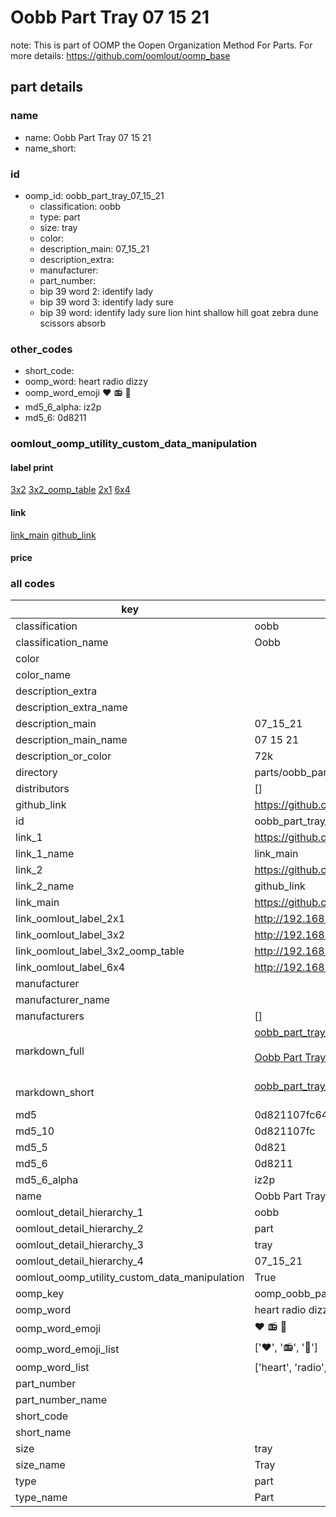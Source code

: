 # Oobb Part Tray 07 15 21  

note: This is part of OOMP the Oopen Organization Method For Parts. For more details: https://github.com/oomlout/oomp_base

##  part details





### name
* name: Oobb Part Tray 07 15 21
* name_short: 
### id
* oomp_id: oobb_part_tray_07_15_21
  * classification: oobb
  * type: part
  * size: tray
  * color: 
  * description_main: 07_15_21
  * description_extra: 
  * manufacturer: 
  * part_number: 
  * bip 39 word 2: identify lady
  * bip 39 word 3: identify lady sure
  * bip 39 word: identify lady sure lion hint shallow hill goat zebra dune scissors absorb

### other_codes
* short_code: 
* oomp_word: heart radio dizzy
* oomp_word_emoji :heart: :radio: :dizzy:
* md5_6_alpha: iz2p
* md5_6: 0d8211






### oomlout_oomp_utility_custom_data_manipulation
#### label print
[3x2](http://192.168.1.245:1112/?label=oomp%20iz2p)
[3x2_oomp_table](http://192.168.1.107:1112/?label=oomp%20iz2p)
[2x1](http://192.168.1.242:1112/?label=oomp%20iz2p)
[6x4](http://192.168.1.55:1112/?label=oomp%20iz2p)    

#### link

[link_main](https://github.com/oomlout/oomlout_oomp_current_version_messy/tree/main/parts/oobb_part_tray_07_15_21) [github_link](https://github.com/oomlout/oomlout_oomp_part_src/tree/main/parts/oobb_part_tray_07_15_21)                             

#### price







### all codes 
| key | value |  
| --- | --- |  
| classification | oobb |  
| classification_name | Oobb |  
| color |  |  
| color_name |  |  
| description_extra |  |  
| description_extra_name |  |  
| description_main | 07_15_21 |  
| description_main_name | 07 15 21 |  
| description_or_color | 72k |  
| directory | parts/oobb_part_tray_07_15_21 |  
| distributors | [] |  
| github_link | https://github.com/oomlout/oomlout_oomp_part_src/tree/main/parts/oobb_part_tray_07_15_21 |  
| id | oobb_part_tray_07_15_21 |  
| link_1 | https://github.com/oomlout/oomlout_oomp_current_version_messy/tree/main/parts/oobb_part_tray_07_15_21 |  
| link_1_name | link_main |  
| link_2 | https://github.com/oomlout/oomlout_oomp_part_src/tree/main/parts/oobb_part_tray_07_15_21 |  
| link_2_name | github_link |  
| link_main | https://github.com/oomlout/oomlout_oomp_current_version_messy/tree/main/parts/oobb_part_tray_07_15_21 |  
| link_oomlout_label_2x1 | http://192.168.1.242:1112/?label=oomp%20iz2p |  
| link_oomlout_label_3x2 | http://192.168.1.245:1112/?label=oomp%20iz2p |  
| link_oomlout_label_3x2_oomp_table | http://192.168.1.107:1112/?label=oomp%20iz2p |  
| link_oomlout_label_6x4 | http://192.168.1.55:1112/?label=oomp%20iz2p |  
| manufacturer |  |  
| manufacturer_name |  |  
| manufacturers | [] |  
| markdown_full | [oobb_part_tray_07_15_21](https://github.com/oomlout/oomlout_oomp_current_version_messy/tree/main/parts/oobb_part_tray_07_15_21)<br>[](https://github.com/oomlout/oomlout_oomp_current_version_messy/tree/main/parts/oobb_part_tray_07_15_21)<br>[Oobb Part Tray 07 15 21](https://github.com/oomlout/oomlout_oomp_current_version_messy/tree/main/parts/oobb_part_tray_07_15_21)<br><br> |  
| markdown_short | [oobb_part_tray_07_15_21](https://github.com/oomlout/oomlout_oomp_current_version_messy/tree/main/parts/oobb_part_tray_07_15_21)<br><br> |  
| md5 | 0d821107fc640d771435e823b41f2384 |  
| md5_10 | 0d821107fc |  
| md5_5 | 0d821 |  
| md5_6 | 0d8211 |  
| md5_6_alpha | iz2p |  
| name | Oobb Part Tray 07 15 21 |  
| oomlout_detail_hierarchy_1 | oobb |  
| oomlout_detail_hierarchy_2 | part |  
| oomlout_detail_hierarchy_3 | tray |  
| oomlout_detail_hierarchy_4 | 07_15_21 |  
| oomlout_oomp_utility_custom_data_manipulation | True |  
| oomp_key | oomp_oobb_part_tray_07_15_21 |  
| oomp_word | heart radio dizzy |  
| oomp_word_emoji | :heart: :radio: :dizzy: |  
| oomp_word_emoji_list | [':heart:', ':radio:', ':dizzy:'] |  
| oomp_word_list | ['heart', 'radio', 'dizzy'] |  
| part_number |  |  
| part_number_name |  |  
| short_code |  |  
| short_name |  |  
| size | tray |  
| size_name | Tray |  
| type | part |  
| type_name | Part |  
